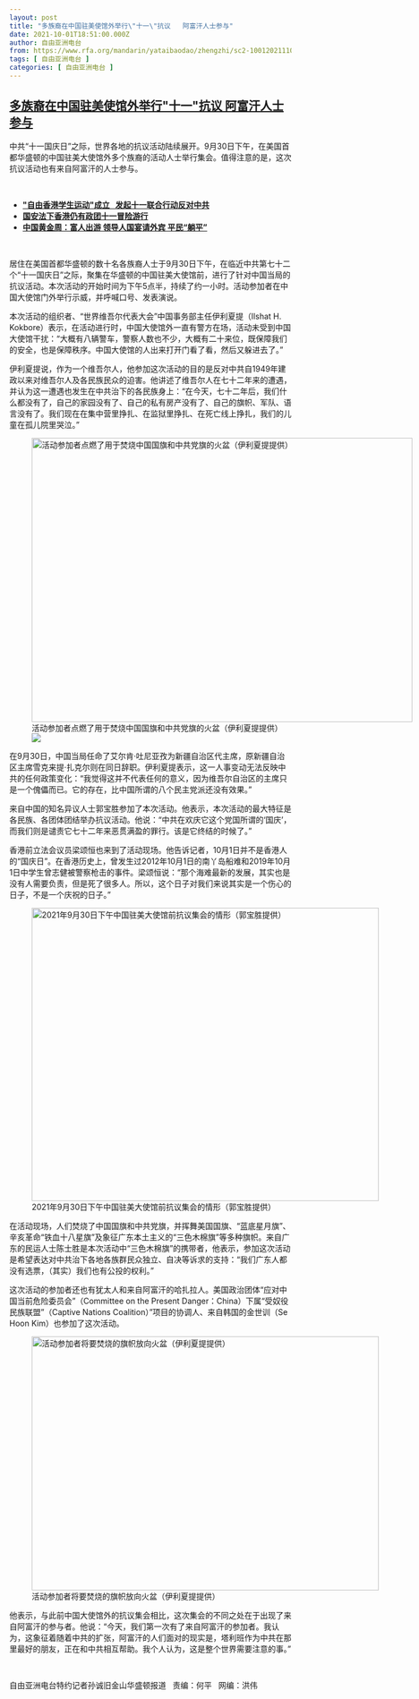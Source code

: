 ```yaml
---
layout: post
title: "多族裔在中国驻美使馆外举行\"十一\"抗议   阿富汗人士参与"
date: 2021-10-01T18:51:00.000Z
author: 自由亚洲电台
from: https://www.rfa.org/mandarin/yataibaodao/zhengzhi/sc2-10012021110344.html
tags: [ 自由亚洲电台 ]
categories: [ 自由亚洲电台 ]
---
```

<!--1633114260000-->
[多族裔在中国驻美使馆外举行"十一"抗议   阿富汗人士参与](https://www.rfa.org/mandarin/yataibaodao/zhengzhi/sc2-10012021110344.html)
------

<div>
<p></p><p>中共<span>“</span><span>十一国庆日</span><span>”</span><span>之际，世界各地的抗议活动陆续展开。</span><span>9</span><span>月</span><span>30</span><span>日下午，在美国首都华盛顿的中国驻美大使馆外多个族裔的活动人士举行集会。值得注意的是，这次抗议活动也有来自阿富汗的人士参与。</span></p><p><br/></p><ul><li><a href="https://www.rfa.org/mandarin/yataibaodao/gangtai/sc2-09302021112107.html"><strong>"自由香港学生运动"成立   发起十一联合行动反对中共</strong></a></li><li><strong><a href="https://www.rfa.org/mandarin/yataibaodao/gangtai/yw-10012021055556.html">国安法下香港仍有政团十一冒险游行</a></strong></li><li><strong><a href="https://www.rfa.org/mandarin/yataibaodao/shehui/ql-10012021072239.html">中国黄金周：富人出游 领导人国宴请外宾 平民“躺平”</a></strong></li></ul><p><br/></p><p>居住在美国首都华盛顿的数十名各族裔人士于<span>9</span><span>月</span><span>30</span><span>日下午，在临近中共第七十二个</span><span>“</span><span>十一国庆日</span><span>”</span><span>之际，聚集在华盛顿的中国驻美大使馆前，进行了针对中国当局的抗议活动。本次活动的开始时间为下午</span><span>5</span><span>点半，持续了约一小时。活动参加者在中国大使馆门外举行示威，并呼喊口号、发表演说。</span></p><p><span>本次活动的组织者、</span><span>“</span><span>世界维吾尔代表大会</span><span>”</span><span>中国事务部主任伊利夏提（</span><span>Ilshat H. Kokbore</span><span>）表示，在活动进行时，中国大使馆外一直有警方在场，活动未受到中国大使馆干扰：</span><span>“</span><span>大概有八辆警车，警察人数也不少，大概有二十来位，既保障我们的安全，也是保障秩序。中国大使馆的人出来打开门看了看，然后又躲进去了。</span><span>”</span></p><p><span>伊利夏提说，作为一个维吾尔人，他参加这次活动的目的是反对中共自</span><span>1949</span><span>年建政以来对维吾尔人及各民族民众的迫害。他讲述了维吾尔人在七十二年来的遭遇，并认为这一遭遇也发生在中共治下的各民族身上：</span><span>“</span><span>在今天，七十二年后，我们什么都没有了，自己的家园没有了、自己的私有房产没有了、自己的旗帜、军队、语言没有了。我们现在在集中营里挣扎、在监狱里挣扎、在死亡线上挣扎，我们的儿童在孤儿院里哭泣。</span><span>”</span></p><p><span><figure class="image-richtext image-inline captioned" style="width:680px;"><img alt="活动参加者点燃了用于焚烧中国国旗和中共党旗的火盆（伊利夏提提供）" height="508" src="https://www.rfa.org/mandarin/yataibaodao/zhengzhi/sc2-10012021110344.html/m1001-sc2.jpg/@@images/70258606-5f39-4335-8be9-2f0b243aa52e.jpeg" title="M1001-SC2.jpg" width="680"/><figcaption class="image-caption">活动参加者点燃了用于焚烧中国国旗和中共党旗的火盆（伊利夏提提供）</figcaption><small></small><div id="zoomattribute"><a data-caption="活动参加者点燃了用于焚烧中国国旗和中共党旗的火盆（伊利夏提提供）" data-fancybox="" href="https://www.rfa.org/mandarin/yataibaodao/zhengzhi/sc2-10012021110344.html/m1001-sc2.jpg" id="single_image" title="活动参加者点燃了用于焚烧中国国旗和中共党旗的火盆（伊利夏提提供）"><img src="/++plone++rfa-resources/img/icon-zoom.png"/></a></div></figure></span></p><p><span>在</span><span>9</span><span>月</span><span>30</span><span>日，中国当局任命了艾尔肯</span><span>·</span><span>吐尼亚孜为新疆自治区代主席，原新疆自治区主席雪克来提</span><span>·</span><span>扎克尔则在同日辞职。伊利夏提表示，这一人事变动无法反映中共的任何政策变化：</span><span>“</span><span>我觉得这并不代表任何的意义，因为维吾尔自治区的主席只是一个傀儡而已。它的存在，比中国所谓的八个民主党派还没有效果。</span><span>”</span></p><p><span>来自中国的知名异议人士郭宝胜参加了本次活动。他表示，本次活动的最大特征是各民族、各团体团结举办抗议活动。他说：</span><span>“</span><span>中共在欢庆它这个党国所谓的</span><span>‘</span><span>国庆</span><span>’</span><span>，而我们则是谴责它七十二年来恶贯满盈的罪行。该是它终结的时候了。</span><span>”</span></p><p><span>香港前立法会议员梁颂恒也来到了活动现场。他告诉记者，</span><span>10</span><span>月</span><span>1</span><span>日并不是香港人的</span><span>“</span><span>国庆日</span><span>”</span><span>。在香港历史上，曾发生过</span><span>2012</span><span>年</span><span>10</span><span>月</span><span>1</span><span>日的南丫岛船难和</span><span>2019</span><span>年</span><span>10</span><span>月</span><span>1</span><span>日中学生曾志健被警察枪击的事件。梁颂恒说：</span><span>“</span><span>那个海难最新的发展，其实也是没有人需要负责，但是死了很多人。所以，这个日子对我们来说其实是一个伤心的日子，不是一个庆祝的日子。</span><span>”</span></p><p><span><figure class="image-richtext image-inline captioned" style="width:620px;"><img alt="2021年9月30日下午中国驻美大使馆前抗议集会的情形（郭宝胜提供）" height="524" src="https://www.rfa.org/mandarin/yataibaodao/zhengzhi/sc2-10012021110344.html/m1001-sc4.jpg/@@images/c0633373-e0ae-4f95-b2c9-4f3f555dbe44.jpeg" title="M1001-SC4.jpg" width="620"/><figcaption class="image-caption">2021年9月30日下午中国驻美大使馆前抗议集会的情形（郭宝胜提供）</figcaption><small></small></figure></span></p><p><span>在活动现场，人们焚烧了中国国旗和中共党旗，并挥舞美国国旗、</span><span>“</span><span>蓝底星月旗</span><span>”</span><span>、辛亥革命</span><span>“</span><span>铁血十八星旗</span><span>”</span><span>及象征广东本土主义的</span><span>“</span><span>三色木棉旗</span><span>”</span><span>等多种旗帜。来自广东的民运人士陈士胜是本次活动中</span><span>“</span><span>三色木棉旗</span><span>”</span><span>的携带者，他表示，参加这次活动是希望表达对中共治下各地各族群民众独立、自决等诉求的支持：</span><span>“</span><span>我们广东人都没有选票，（其实）我们也有公投的权利。</span><span>”</span></p><p><span>这次活动的参加者还也有犹太人和来自阿富汗的哈扎拉人。美国政治团体</span><span>“</span><span>应对中国当前危险委员会</span><span>”</span><span>（</span><span>Committee on the Present Danger</span><span>：</span><span>China</span><span>）下属</span><span>“</span><span>受奴役民族联盟</span><span>”</span><span>（</span><span>Captive Nations Coalition</span><span>）</span><span>”</span><span>项目的协调人、来自韩国的金世训（</span><span>Se Hoon Kim</span><span>）也参加了这次活动。</span></p><p><span><figure class="image-richtext image-inline captioned" style="width:620px;"><img alt="活动参加者将要焚烧的旗帜放向火盆（伊利夏提提供）" height="454" src="https://www.rfa.org/mandarin/yataibaodao/zhengzhi/sc2-10012021110344.html/m1001-sc3.jpg/@@images/c46e8aca-b8df-49e8-9dd7-8fa263d6388e.jpeg" title="M1001-SC3.jpg" width="620"/><figcaption class="image-caption">活动参加者将要焚烧的旗帜放向火盆（伊利夏提提供）</figcaption><small></small></figure></span></p><p><span>他表示，与此前中国大使馆外的抗议集会相比，这次集会的不同之处在于出现了来自阿富汗的参与者。他说：</span><span>“</span><span>今天，我们第一次有了来自阿富汗的参加者。我认为，这象征着随着中共的扩张，阿富汗的人们面对的现实是，塔利班作为中共在那里最好的朋友，正在和中共相互帮助。我个人认为，这是整个世界需要注意的事。</span><span>”<p><br/></p><p><span>自由亚洲电台特约记者孙诚旧金山华盛顿报道   责编：何平   网编：洪伟<br/></span></p></span></p>
</div>
